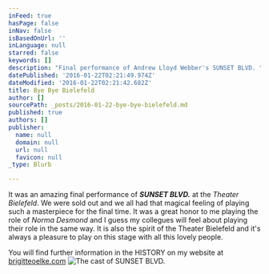 ```yaml
---
inFeed: true
hasPage: false
inNav: false
isBasedOnUrl: ''
inLanguage: null
starred: false
keywords: []
description: "Final performance of Andrew Lloyd Webber's SUNSET BLVD. "
datePublished: '2016-01-22T02:21:49.974Z'
dateModified: '2016-01-22T02:21:42.682Z'
title: Bye Bye Bielefeld
author: []
sourcePath: _posts/2016-01-22-bye-bye-bielefeld.md
published: true
authors: []
publisher:
  name: null
  domain: null
  url: null
  favicon: null
_type: Blurb

---
```

It was an amazing final performance of _**SUNSET BLVD.**_ at the _Theater Bielefeld_. We were sold out and we all had that magical feeling of playing such a masterpiece for the final time. It was a great honor to me playing the role of _Norma Desmond_ and I guess my collegues will feel about playing their role in the same way. It is also the spirit of the Theater Bielefeld and it's always a pleasure to play on this stage with all this lovely people. 

You will find further information in the HISTORY on my website at [brigitteoelke.com][0]
![The cast of SUNSET BLVD.](https://the-grid-user-content.s3-us-west-2.amazonaws.com/36ec05b8-2c2d-4c82-a8a8-7cf05c6eb681.jpg)

[0]: http://www.brigitteoelke.com/